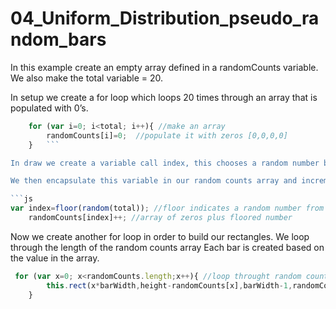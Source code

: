 # 04_Uniform_Distribution_pseudo_random_bars
In this example create an empty array defined in a randomCounts variable. We also make the total variable = 20.

In setup we create a for loop which loops 20 times through an array that is populated with 0’s.
```js
	for (var i=0; i<total; i++){ //make an array
		randomCounts[i]=0;  //populate it with zeros [0,0,0,0]
	}	```

In draw we create a variable call index, this chooses a random number between 0-19. The reason it is 19 and not 20 is because we have floored it.

We then encapsulate this variable in our random counts array and increment it. This means it will loop through 0 + value held in the index variable.

```js
var index=floor(random(total)); //floor indicates a random number from 0-19 because total is 20 
	randomCounts[index]++; //array of zeros plus floored number

```
Now we create another for loop in order to build our rectangles. 
We loop through the length of the random counts array
Each bar is created based on the value in the array. 

```js
 for (var x=0; x<randomCounts.length;x++){ //loop throught random counts array i.e 20times
    	this.rect(x*barWidth,height-randomCounts[x],barWidth-1,randomCounts[x]); //make a rectangle based on what the array value is
    }
```

